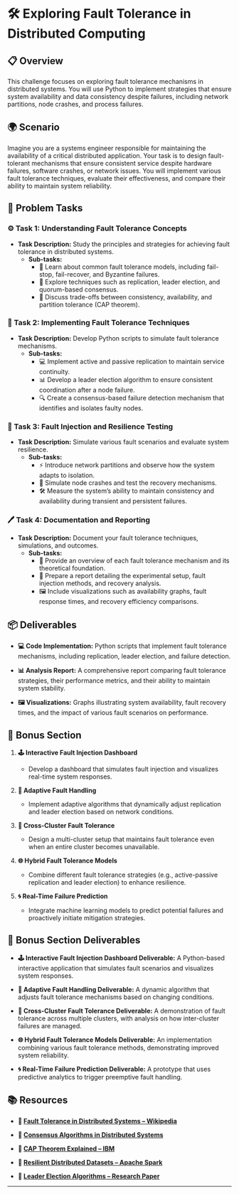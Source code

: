 # 🛠️ Exploring Fault Tolerance in Distributed Computing

## 📋 Overview
This challenge focuses on exploring fault tolerance mechanisms in distributed systems. You will use Python to implement strategies that ensure system availability and data consistency despite failures, including network partitions, node crashes, and process failures.

## 🌍 Scenario
Imagine you are a systems engineer responsible for maintaining the availability of a critical distributed application. Your task is to design fault-tolerant mechanisms that ensure consistent service despite hardware failures, software crashes, or network issues. You will implement various fault tolerance techniques, evaluate their effectiveness, and compare their ability to maintain system reliability.

## 📝 Problem Tasks

### ⚙️ Task 1: Understanding Fault Tolerance Concepts
- **Task Description:** Study the principles and strategies for achieving fault tolerance in distributed systems.
  - **Sub-tasks:**
    - 📐 Learn about common fault tolerance models, including fail-stop, fail-recover, and Byzantine failures.
    - 🧮 Explore techniques such as replication, leader election, and quorum-based consensus.
    - 🔧 Discuss trade-offs between consistency, availability, and partition tolerance (CAP theorem).

### 🔬 Task 2: Implementing Fault Tolerance Techniques
- **Task Description:** Develop Python scripts to simulate fault tolerance mechanisms.
  - **Sub-tasks:**
    - 💻 Implement active and passive replication to maintain service continuity.
    - 📊 Develop a leader election algorithm to ensure consistent coordination after a node failure.
    - 🔍 Create a consensus-based failure detection mechanism that identifies and isolates faulty nodes.

### 🔧 Task 3: Fault Injection and Resilience Testing
- **Task Description:** Simulate various fault scenarios and evaluate system resilience.
  - **Sub-tasks:**
    - ⚡ Introduce network partitions and observe how the system adapts to isolation.
    - 🔄 Simulate node crashes and test the recovery mechanisms.
    - 🛠️ Measure the system’s ability to maintain consistency and availability during transient and persistent failures.

### 🖊️ Task 4: Documentation and Reporting
- **Task Description:** Document your fault tolerance techniques, simulations, and outcomes.
  - **Sub-tasks:**
    - 📄 Provide an overview of each fault tolerance mechanism and its theoretical foundation.
    - 📝 Prepare a report detailing the experimental setup, fault injection methods, and recovery analysis.
    - 🖼️ Include visualizations such as availability graphs, fault response times, and recovery efficiency comparisons.

## 📦 Deliverables
- **💻 Code Implementation:**
  Python scripts that implement fault tolerance mechanisms, including replication, leader election, and failure detection.

- **📊 Analysis Report:**
  A comprehensive report comparing fault tolerance strategies, their performance metrics, and their ability to maintain system stability.

- **🖼️ Visualizations:**
  Graphs illustrating system availability, fault recovery times, and the impact of various fault scenarios on performance.

## 🎁 Bonus Section
1. **🕹️ Interactive Fault Injection Dashboard**
   - Develop a dashboard that simulates fault injection and visualizes real-time system responses.

2. **🧮 Adaptive Fault Handling**
   - Implement adaptive algorithms that dynamically adjust replication and leader election based on network conditions.

3. **🔄 Cross-Cluster Fault Tolerance**
   - Design a multi-cluster setup that maintains fault tolerance even when an entire cluster becomes unavailable.

4. **🌐 Hybrid Fault Tolerance Models**
   - Combine different fault tolerance strategies (e.g., active-passive replication and leader election) to enhance resilience.

5. **🌀 Real-Time Failure Prediction**
   - Integrate machine learning models to predict potential failures and proactively initiate mitigation strategies.

## 🏅 Bonus Section Deliverables
- **🕹️ Interactive Fault Injection Dashboard Deliverable:**
  A Python-based interactive application that simulates fault scenarios and visualizes system responses.

- **🧮 Adaptive Fault Handling Deliverable:**
  A dynamic algorithm that adjusts fault tolerance mechanisms based on changing conditions.

- **🔄 Cross-Cluster Fault Tolerance Deliverable:**
  A demonstration of fault tolerance across multiple clusters, with analysis on how inter-cluster failures are managed.

- **🌐 Hybrid Fault Tolerance Models Deliverable:**
  An implementation combining various fault tolerance methods, demonstrating improved system reliability.

- **🌀 Real-Time Failure Prediction Deliverable:**
  A prototype that uses predictive analytics to trigger preemptive fault handling.

## 📚 Resources

- **🔗 [Fault Tolerance in Distributed Systems – Wikipedia](https://en.wikipedia.org/wiki/Fault_tolerance)**

- **🔗 [Consensus Algorithms in Distributed Systems](https://raft.github.io/)**

- **🔗 [CAP Theorem Explained – IBM](https://www.ibm.com/cloud/learn/cap-theorem)**

- **🔗 [Resilient Distributed Datasets – Apache Spark](https://spark.apache.org/)**

- **🔗 [Leader Election Algorithms – Research Paper](https://lamport.azurewebsites.net/pubs/paxos-simple.pdf)**

---
